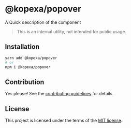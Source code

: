 # @kopexa/popover

A Quick description of the component

> This is an internal utility, not intended for public usage.

## Installation

```sh
yarn add @kopexa/popover
# or
npm i @kopexa/popover
```

## Contribution

Yes please! See the
[contributing guidelines](https://github.com/kopexa-grc/sight/blob/master/CONTRIBUTING.md)
for details.

## License

This project is licensed under the terms of the
[MIT license](https://github.com/kopexa-grc/sight/blob/master/LICENSE).